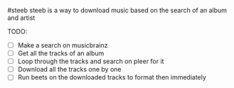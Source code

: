 #steeb
steeb is a way to download music based on the search of an album and artist

TODO:
- [ ] Make a search on musicbrainz
- [ ] Get all the tracks of an album
- [ ] Loop through the tracks and search on pleer for it
- [ ] Download all the tracks one by one
- [ ] Run beets on the downloaded tracks to format then immediately

